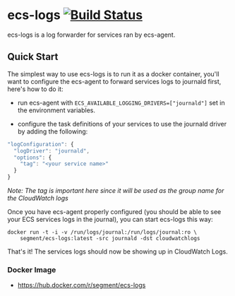# ecs-logs [![Build Status](https://travis-ci.org/segmentio/ecs-logs.svg?branch=master)](https://travis-ci.org/segmentio/ecs-logs)

ecs-logs is a log forwarder for services ran by ecs-agent.

## Quick Start

The simplest way to use ecs-logs is to run it as a docker container, you'll want
to configure the ecs-agent to forward services logs to journald first, here's
how to do it:

- run ecs-agent with `ECS_AVAILABLE_LOGGING_DRIVERS=["journald"]` set in the
environment variables.

- configure the task definitions of your services to use the journald driver by
adding the following:
```js
"logConfiguration": {
  "logDriver": "journald",
  "options": {
    "tag": "<your service name>"
  }
}
```
*Note: The tag is important here since it will be used as the group name for the
CloudWatch logs*

Once you have ecs-agent properly configured (you should be able to see your ECS
services logs in the journal), you can start ecs-logs this way:
```
docker run -t -i -v /run/logs/journal:/run/logs/journal:ro \
    segment/ecs-logs:latest -src journald -dst cloudwatchlogs
```
That's it! The services logs should now be showing up in CloudWatch Logs.

### Docker Image

- https://hub.docker.com/r/segment/ecs-logs
